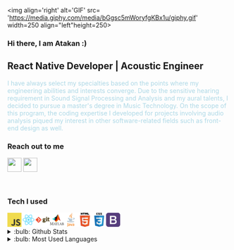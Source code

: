 <img align='right' alt='GIF' src= 'https://media.giphy.com/media/bGgsc5mWoryfgKBx1u/giphy.gif' width=250  align="left"height=250>

### Hi there, I am Atakan :)

## React Native Developer | Acoustic Engineer 

<font color="lightblue">I have always select my specialties based on the points where my engineering abilities and interests converge. Due to the sensitive hearing requirement in Sound Signal Processing and Analysis and my aural talents, I decided to pursue a master's degree in Music Technology. On the scope of this program, the coding expertise I developed for projects involving audio analysis piqued my interest in other software-related fields such as front-end design as well. 
</font>

### Reach out to me

[linkedin]: https://www.linkedin.com/in/atakanzerafet/
[hackerrank]: https://www.hackerrank.com/atakanzer

[<img height="32" width="32" src="https://unpkg.com/simple-icons@v7/icons/linkedin.svg" />][linkedin]
[<img height="32" width="32" src="https://unpkg.com/simple-icons@v7/icons/hackerrank.svg"  />][hackerrank]

<br />

### Tech I used

<img height="32" width="32" align="left" src="https://raw.githubusercontent.com/github/explore/80688e429a7d4ef2fca1e82350fe8e3517d3494d/topics/javascript/javascript.png" />
<img height="32" width="32" align="left" src="https://raw.githubusercontent.com/github/explore/80688e429a7d4ef2fca1e82350fe8e3517d3494d/topics/react-native/react-native.png" />
<img height="32" width="32" align="left" src="https://raw.githubusercontent.com/github/explore/80688e429a7d4ef2fca1e82350fe8e3517d3494d/topics/git/git.png" />

<img height="32" width="32" align="left"  src="https://raw.githubusercontent.com/github/explore/80688e429a7d4ef2fca1e82350fe8e3517d3494d/topics/matlab/matlab.png" />
<img height="32" width="32" align="left" src="https://raw.githubusercontent.com/github/explore/80688e429a7d4ef2fca1e82350fe8e3517d3494d/topics/java/java.png" />
<img height="32" width="32" align="left" src="https://raw.githubusercontent.com/github/explore/80688e429a7d4ef2fca1e82350fe8e3517d3494d/topics/html/html.png" />
<img height="32" width="32" align="left" src="https://raw.githubusercontent.com/github/explore/80688e429a7d4ef2fca1e82350fe8e3517d3494d/topics/css/css.png" />
<img height="32" width="32" align="left" src="https://raw.githubusercontent.com/github/explore/80688e429a7d4ef2fca1e82350fe8e3517d3494d/topics/bootstrap/bootstrap.png" />

<br />
<br />

<details>
<summary>:bulb: Github Stats</summary>
<img src="https://github-readme-stats.vercel.app/api?username=Atakanz&theme=radical"></img>
</details>

<details>
<summary>:bulb: Most Used Languages</summary>
<img src="https://github-readme-stats.vercel.app/api/top-langs/?username=Atakanz"></img>
</details>






